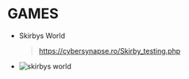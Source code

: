 # GAMES

- Skirbys World
  > https://cybersynapse.ro/Skirby_testing.php
- ![skirbys world](https://github.com/OpenSource-For-Freedom/GAMES/blob/Primary/IMG_2133.jpeg)
